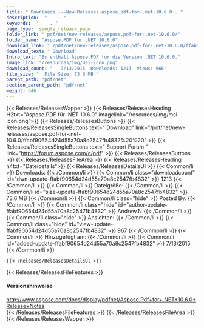 ```yaml
---
title: " Downloads ---New-Releases-aspose.pdf-for-.net-10.6.0 . "
description:  "    . " 
keywords:  "    . " 
page_type:  single_release_page
folder_link: " pdf/net/new-releases/aspose.pdf-for-.net-10.6.0/"
folder_name: "Aspose.PDF für .NET 10.6.0"
download_link: " /pdf/net/new-releases/aspose.pdf-for-.net-10.6.0/ffabf90654d24d55a70a8c2547fb4832"
download_text: " Download"
Intro_text: "Es enthält Aspose.PDF für die Version .NET 10.6.0."
image_link: "/resources/img/msi-icon.png"
download_count: "   7/13/2015  Downloads: 1213  Views: 966"
file_size: "  File Size: 73.6 MB "
parent_path: "pdf/net"
section_parent_path: "pdf/net"
weight: 646
---
```


{{< Releases/ReleasesWapper >}}
  {{< Releases/ReleasesHeading H2txt="Aspose.PDF für .NET 10.6.0" imagelink="/resources/img/msi-icon.png">}}
  {{< Releases/ReleasesButtons >}}
    {{< Releases/ReleasesSingleButtons text=" Download" link="/pdf/net/new-releases/aspose.pdf-for-.net-10.6.0/ffabf90654d24d55a70a8c2547fb4832%20%20" >}}
    {{< Releases/ReleasesSingleButtons text=" Support Forum " link="https://forum.aspose.com/c/pdf" >}}
  {{< Releases/ReleasesButtons >}}
  {{< Releases/ReleasesFileArea >}}
    {{< Releases/ReleasesHeading h4txt="Dateidetails">}}
    {{< Releases/ReleasesDetailsUl >}}
            {{< Common/li >}} Downloads: {{< /Common/li >}}
      {{< Common/li class="downloadcount" id="dwn-update-ffabf90654d24d55a70a8c2547fb4832" >}} 1213 {{< /Common/li >}}
      {{< Common/li >}} Dateigröße: {{< /Common/li >}}
      {{< Common/li id="size-update-ffabf90654d24d55a70a8c2547fb4832" >}} 73.6 MB {{< /Common/li >}} 
      {{< Common/li  class="hide" >}} Posted By: {{< /Common/li >}} 
      {{< Common/li class="hide" id="author-update-ffabf90654d24d55a70a8c2547fb4832" >}} Andrew.N {{< /Common/li >}}
      {{< Common/li class="hide" >}} Ansichten: {{< /Common/li >}}
      {{< Common/li class="hide" id="view-update-ffabf90654d24d55a70a8c2547fb4832" >}} 967 {{< /Common/li >}}
      {{< Common/li >}} Hinzugefügt am: {{< /Common/li >}}
      {{< Common/li id="added-update-ffabf90654d24d55a70a8c2547fb4832" >}} 7/13/2015 {{< /Common/li >}} 

    {{< /Releases/ReleasesDetailsUl >}}

  {{< Releases/ReleasesFileFeatures >}}
      <h4>Versionshinweise</h4><div> <a href="http://www.aspose.com/docs/display/pdfnet/Aspose.Pdf+for+.NET+10.6.0+Release+Notes">http://www.aspose.com/docs/display/pdfnet/Aspose.Pdf+for+.NET+10.6.0+Release+Notes</a></div>
  {{< /Releases/ReleasesFileFeatures >}}
 {{< /Releases/ReleasesFileArea >}}
{{< /Releases/ReleasesWapper >}}



